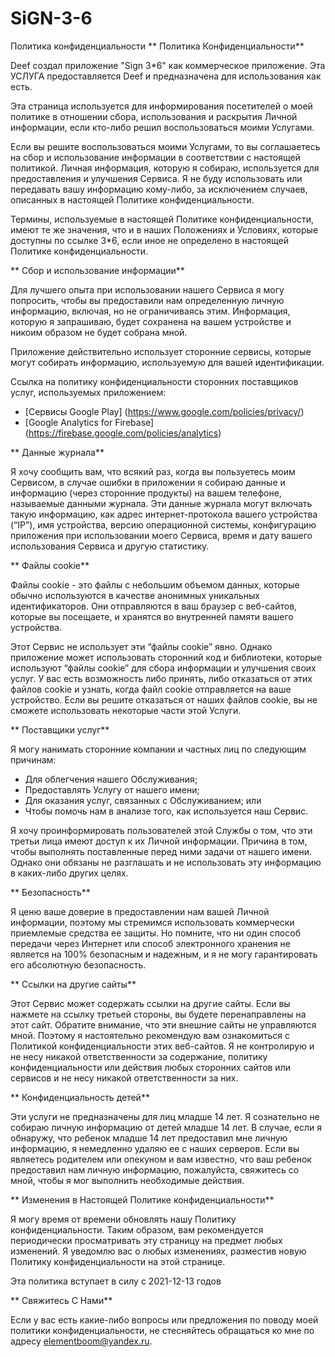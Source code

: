 # SiGN-3-6
Политика конфиденциальности 
** Политика Конфиденциальности**

Deef создал приложение "Sign 3*6" как коммерческое приложение. Эта УСЛУГА предоставляется Deef и предназначена для использования как есть.

Эта страница используется для информирования посетителей о моей политике в отношении сбора, использования и раскрытия Личной информации, если кто-либо решил воспользоваться моими Услугами.

Если вы решите воспользоваться моими Услугами, то вы соглашаетесь на сбор и использование информации в соответствии с настоящей политикой. Личная информация, которую я собираю, используется для предоставления и улучшения Сервиса. Я не буду использовать или передавать вашу информацию кому-либо, за исключением случаев, описанных в настоящей Политике конфиденциальности.

Термины, используемые в настоящей Политике конфиденциальности, имеют те же значения, что и в наших Положениях и Условиях, которые доступны по ссылке 3*6, если иное не определено в настоящей Политике конфиденциальности.

** Сбор и использование информации**

Для лучшего опыта при использовании нашего Сервиса я могу попросить, чтобы вы предоставили нам определенную личную информацию, включая, но не ограничиваясь этим. Информация, которую я запрашиваю, будет сохранена на вашем устройстве и никоим образом не будет собрана мной.

Приложение действительно использует сторонние сервисы, которые могут собирать информацию, используемую для вашей идентификации.

Ссылка на политику конфиденциальности сторонних поставщиков услуг, используемых приложением:

* [Сервисы Google Play] (https://www.google.com/policies/privacy/)
* [Google Analytics for Firebase] (https://firebase.google.com/policies/analytics)

** Данные журнала**

Я хочу сообщить вам, что всякий раз, когда вы пользуетесь моим Сервисом, в случае ошибки в приложении я собираю данные и информацию (через сторонние продукты) на вашем телефоне, называемые данными журнала. Эти данные журнала могут включать такую информацию, как адрес интернет-протокола вашего устройства (“IP”), имя устройства, версию операционной системы, конфигурацию приложения при использовании моего Сервиса, время и дату вашего использования Сервиса и другую статистику.

** Файлы cookie**

Файлы cookie - это файлы с небольшим объемом данных, которые обычно используются в качестве анонимных уникальных идентификаторов. Они отправляются в ваш браузер с веб-сайтов, которые вы посещаете, и хранятся во внутренней памяти вашего устройства.

Этот Сервис не использует эти “файлы cookie” явно. Однако приложение может использовать сторонний код и библиотеки, которые используют “файлы cookie” для сбора информации и улучшения своих услуг. У вас есть возможность либо принять, либо отказаться от этих файлов cookie и узнать, когда файл cookie отправляется на ваше устройство. Если вы решите отказаться от наших файлов cookie, вы не сможете использовать некоторые части этой Услуги.

** Поставщики услуг**

Я могу нанимать сторонние компании и частных лиц по следующим причинам:

* Для облегчения нашего Обслуживания;
* Предоставлять Услугу от нашего имени;
* Для оказания услуг, связанных с Обслуживанием; или
* Чтобы помочь нам в анализе того, как используется наш Сервис.

Я хочу проинформировать пользователей этой Службы о том, что эти третьи лица имеют доступ к их Личной информации. Причина в том, чтобы выполнять поставленные перед ними задачи от нашего имени. Однако они обязаны не разглашать и не использовать эту информацию в каких-либо других целях.

** Безопасность**

Я ценю ваше доверие в предоставлении нам вашей Личной информации, поэтому мы стремимся использовать коммерчески приемлемые средства ее защиты. Но помните, что ни один способ передачи через Интернет или способ электронного хранения не является на 100% безопасным и надежным, и я не могу гарантировать его абсолютную безопасность.

** Ссылки на другие сайты**

Этот Сервис может содержать ссылки на другие сайты. Если вы нажмете на ссылку третьей стороны, вы будете перенаправлены на этот сайт. Обратите внимание, что эти внешние сайты не управляются мной. Поэтому я настоятельно рекомендую вам ознакомиться с Политикой конфиденциальности этих веб-сайтов. Я не контролирую и не несу никакой ответственности за содержание, политику конфиденциальности или действия любых сторонних сайтов или сервисов и не несу никакой ответственности за них.

** Конфиденциальность детей**

Эти услуги не предназначены для лиц младше 14 лет. Я сознательно не собираю личную информацию от детей младше 14 лет. В случае, если я обнаружу, что ребенок младше 14 лет предоставил мне личную информацию, я немедленно удаляю ее с наших серверов. Если вы являетесь родителем или опекуном и вам известно, что ваш ребенок предоставил нам личную информацию, пожалуйста, свяжитесь со мной, чтобы я мог выполнить необходимые действия.

** Изменения в Настоящей Политике конфиденциальности**

Я могу время от времени обновлять нашу Политику конфиденциальности. Таким образом, вам рекомендуется периодически просматривать эту страницу на предмет любых изменений. Я уведомлю вас о любых изменениях, разместив новую Политику конфиденциальности на этой странице.

Эта политика вступает в силу с 2021-12-13 годов

** Свяжитесь С Нами**

Если у вас есть какие-либо вопросы или предложения по поводу моей политики конфиденциальности, не стесняйтесь обращаться ко мне по адресу elementboom@yandex.ru.
